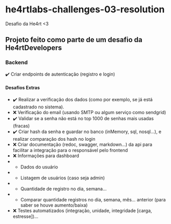 # he4rtlabs-challenges-03-resolution
Desafio da He4rt &lt;3

## Projeto feito como parte de um desafio da He4rtDevelopers

### Backend
 
✔️ Criar endpoints de autenticação (registro e login)

#### Desafios Extras
 
- ✔️ Realizar a verificação dos dados (como por exemplo, se já está cadastrado no sistema).
- ❌ Verificação do email (usando SMTP ou algum serviço como sendgrid)
- ✔️ Validar se a senha não está no top 1000 de senhas mais usadas (fracas)
- ✔️ Criar hash da senha e guardar no banco (inMemory, sql, nosql...), e realizar comparação dos hash no login
- ❌ Criar documentação (redoc, swagger, markdown…) da api para facilitar a integração para o responsável pelo frontend
- ❌ Informações para dashboard
- - Dados do usuário
- - Listagem de usuários (caso seja admin)
- - Quantidade de registro no dia, semana…
- - Comparar quantidade registros no dia, semana, mês… anterior (para saber se houve aumento/baixa)
- ❌ Testes automatizados (integração, unidade, integridade [carga, estresse])...
